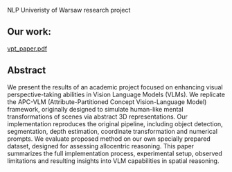NLP Univeristy of Warsaw research project

## Our work:
[vpt_paper.pdf](vpt_our_research_paper.pdf)

## Abstract 
We present the results of an academic project focused on enhancing visual perspective-taking abilities in Vision Language Models (VLMs). We replicate the APC-VLM (Attribute-Partitioned
Concept Vision-Language Model) framework, originally designed to simulate
human-like mental transformations of
scenes via abstract 3D representations.
Our implementation reproduces the original pipeline, including object detection, segmentation, depth estimation, coordinate transformation and numerical
prompts. We evaluate proposed method
on our own specially prepared dataset,
designed for assessing allocentric reasoning. This paper summarizes the full implementation process, experimental setup,
observed limitations and resulting insights
into VLM capabilities in spatial reasoning.

